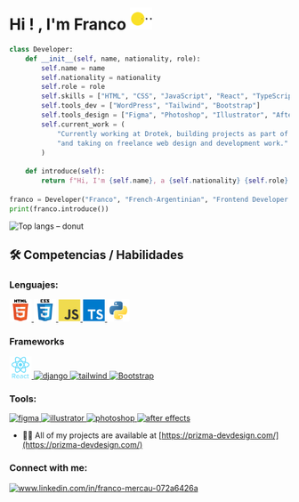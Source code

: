 # Hi ! , I'm Franco <img src="https://raw.githubusercontent.com/Aniket965/Aniket965/master/pacman.svg?sanitize=true" width="40" height="40" alt="Pacman"/>





```python
class Developer:
    def __init__(self, name, nationality, role):
        self.name = name
        self.nationality = nationality
        self.role = role
        self.skills = ["HTML", "CSS", "JavaScript", "React", "TypeScript", "Python"]
        self.tools_dev = ["WordPress", "Tailwind", "Bootstrap"]
        self.tools_design = ["Figma", "Photoshop", "Illustrator", "After Effects"]
        self.current_work = (
            "Currently working at Drotek, building projects as part of a professional training, "
            "and taking on freelance web design and development work."
        )

    def introduce(self):
        return f"Hi, I'm {self.name}, a {self.nationality} {self.role}."

franco = Developer("Franco", "French-Argentinian", "Frontend Developer & Web Designer")
print(franco.introduce())


```
![Top langs – donut](https://github-readme-stats.vercel.app/api/top-langs/?username=Franco-DevPy&layout=compact&langs_count=6&theme=dark)

## 🛠️ Competencias / Habilidades



<h3 align="left">Lenguajes:</h3>
<p align="left"> 
  <a href="https://www.w3.org/html/" target="_blank" rel="noreferrer"> 
    <img src="https://raw.githubusercontent.com/devicons/devicon/master/icons/html5/html5-original-wordmark.svg" alt="html5" width="40" height="40"/> 
  </a> 
  <a href="https://www.w3schools.com/css/" target="_blank" rel="noreferrer"> 
    <img src="https://raw.githubusercontent.com/devicons/devicon/master/icons/css3/css3-original-wordmark.svg" alt="css3" width="40" height="40"/> 
  </a> 
  <a href="https://developer.mozilla.org/en-US/docs/Web/JavaScript" target="_blank" rel="noreferrer"> 
    <img src="https://raw.githubusercontent.com/devicons/devicon/master/icons/javascript/javascript-original.svg" alt="javascript" width="40" height="40"/> 
  </a> 
  <a href="https://www.typescriptlang.org/" target="_blank" rel="noreferrer"> 
    <img src="https://raw.githubusercontent.com/devicons/devicon/master/icons/typescript/typescript-original.svg" alt="typescript" width="40" height="40"/> 
  </a> 
  <a href="https://www.python.org" target="_blank" rel="noreferrer"> 
    <img src="https://raw.githubusercontent.com/devicons/devicon/master/icons/python/python-original.svg" alt="python" width="40" height="40"/> 
  </a> 
</p>

<h3 align="left">Frameworks</h3>
<p align="left"> 
  <a href="https://reactjs.org/" target="_blank" rel="noreferrer"> 
    <img src="https://raw.githubusercontent.com/devicons/devicon/master/icons/react/react-original-wordmark.svg" alt="react" width="40" height="40"/> 
  </a> 
  <a href="https://www.djangoproject.com/" target="_blank" rel="noreferrer"> 
    <img src="https://cdn.worldvectorlogo.com/logos/django.svg" alt="django" width="40" height="40"/> 
  </a> 
  <a href="https://tailwindcss.com/" target="_blank" rel="noreferrer"> 
    <img src="https://www.vectorlogo.zone/logos/tailwindcss/tailwindcss-icon.svg" alt="tailwind" width="40" height="40"/> 
  </a> 
    <a href="https://getbootstrap.com/" target="_blank" rel="noreferrer"> 
    <img src="https://getbootstrap.com/docs/5.3/assets/brand/bootstrap-logo-shadow.png" alt="Bootstrap" width="40" height="40"/> 
  </a> 
</p>




<h3 align="left">Tools:</h3>
<p align="left"> 
  <a href="https://www.figma.com/" target="_blank" rel="noreferrer"> 
    <img src="https://www.vectorlogo.zone/logos/figma/figma-icon.svg" alt="figma" width="40" height="40"/> 
  </a> 
  <a href="https://www.adobe.com/in/products/illustrator.html" target="_blank" rel="noreferrer"> 
    <img src="https://www.vectorlogo.zone/logos/adobe_illustrator/adobe_illustrator-icon.svg" alt="illustrator" width="40" height="40"/> 
  </a> 
  <a href="https://www.photoshop.com/en" target="_blank" rel="noreferrer"> 
    <img src="https://github.com/user-attachments/assets/2e48a0b1-3641-4022-ad17-e14b9b402ec5" alt="photoshop" width="40" height="40"/> 
  </a> 
  <a href="https://www.adobe.com/products/aftereffects.html" target="_blank" rel="noreferrer">
    <img src="https://github.com/user-attachments/assets/dcdb3370-0dcd-44d0-9c26-2c26e85597aa" alt="after effects" width="40" height="40"/>
  </a>
</p>




- 👨‍💻 All of my projects are available at [https://prizma-devdesign.com/](https://prizma-devdesign.com/)
<h3 align="left">Connect with me:</h3>
<p align="left">
<a href="https://linkedin.com/in/www.linkedin.com/in/franco-mercau-072a6426a" target="blank"><img align="center" src="https://raw.githubusercontent.com/rahuldkjain/github-profile-readme-generator/master/src/images/icons/Social/linked-in-alt.svg" alt="www.linkedin.com/in/franco-mercau-072a6426a" height="30" width="40" /></a>







